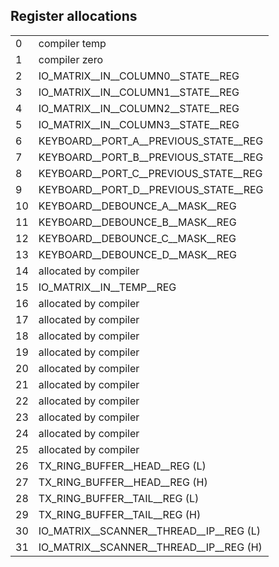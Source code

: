 ## Register allocations

|    |                                                                 |
|----|-----------------------------------------------------------------|
|  0 | compiler temp                                                   |
|  1 | compiler zero                                                   |
|  2 | IO_MATRIX__IN__COLUMN0__STATE__REG                              |
|  3 | IO_MATRIX__IN__COLUMN1__STATE__REG                              |
|  4 | IO_MATRIX__IN__COLUMN2__STATE__REG                              |
|  5 | IO_MATRIX__IN__COLUMN3__STATE__REG                              |
|  6 | KEYBOARD__PORT_A__PREVIOUS_STATE__REG                           |
|  7 | KEYBOARD__PORT_B__PREVIOUS_STATE__REG                           |
|  8 | KEYBOARD__PORT_C__PREVIOUS_STATE__REG                           |
|  9 | KEYBOARD__PORT_D__PREVIOUS_STATE__REG                           |
| 10 | KEYBOARD__DEBOUNCE_A__MASK__REG                                 |
| 11 | KEYBOARD__DEBOUNCE_B__MASK__REG                                 |
| 12 | KEYBOARD__DEBOUNCE_C__MASK__REG                                 |
| 13 | KEYBOARD__DEBOUNCE_D__MASK__REG                                 |
| 14 | allocated by compiler                                           |
| 15 | IO_MATRIX__IN__TEMP__REG                                        |
| 16 | allocated by compiler                                           |
| 17 | allocated by compiler                                           |
| 18 | allocated by compiler                                           |
| 19 | allocated by compiler                                           |
| 20 | allocated by compiler                                           |
| 21 | allocated by compiler                                           |
| 22 | allocated by compiler                                           |
| 23 | allocated by compiler                                           |
| 24 | allocated by compiler                                           |
| 25 | allocated by compiler                                           |
| 26 | TX_RING_BUFFER__HEAD__REG (L)                                   |
| 27 | TX_RING_BUFFER__HEAD__REG (H)                                   |
| 28 | TX_RING_BUFFER__TAIL__REG (L)                                   |
| 29 | TX_RING_BUFFER__TAIL__REG (H)                                   |
| 30 | IO_MATRIX__SCANNER__THREAD__IP__REG (L)                         |
| 31 | IO_MATRIX__SCANNER__THREAD__IP__REG (H)                         |
